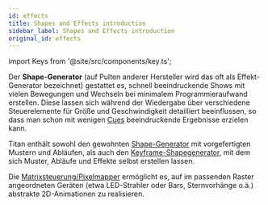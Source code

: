 ```yaml
---
id: effects
title: Shapes and Effects introduction
sidebar_label: Shapes and Effects introduction
original_id: effects
---
```


import Keys from '@site/src/components/key.ts';

Der <strong>Shape-Generator</strong> (auf Pulten anderer Hersteller wird das oft als
Effekt-Generator bezeichnet) gestattet es, schnell beeindruckende Shows
mit vielen Bewegungen und Wechseln bei minimalem Programmieraufwand
erstellen. Diese lassen sich während der Wiedergabe über verschiedene 
Steuerelemente für Größe und Geschwindigkeit detailliert beeinflussen, 
so dass man schon mit wenigen [Cues](cues.md) beeindruckende Ergebnisse 
erzielen kann.

Titan enthält sowohl den gewohnten [Shape-Generator](effects/shape-generator.md) mit
vorgefertigten Mustern und Abläufen, als auch den
[Keyframe-Shapegenerator](effects/key-frame-shapes.md), mit dem sich Muster, Abläufe und Effekte selbst
erstellen lassen.

Die [Matrixsteuerung/Pixelmapper](effects/pixel-mapper.md) ermöglicht 
es, auf im passenden Raster angeordneten Geräten (etwa LED-Strahler oder Bars, Sternvorhänge o.ä.) abstrakte 2D-Animationen zu realisieren.
